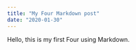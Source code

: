 ```yaml
---
title: "My Four Markdown post"
date: "2020-01-30"
---
```


Hello, this is my first Four using Markdown.
